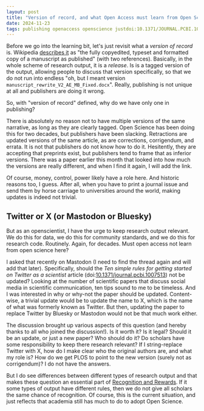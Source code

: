 ```yaml
---
layout: post
title: "Version of record, and what Open Access must learn from Open Science"
date: 2024-11-23
tags: publishing openaccess openscience justdoi:10.1371/JOURNAL.PCBI.1007513
---
```


Before we go into the learning bit, let's just revisit what a *version of record* is. Wikipedia
[describes it](https://en.wikipedia.org/wiki/Version_of_record) as
"the fully copyedited, typeset and formatted copy of a manuscript as published" (with two references).
Basically, in the whole scheme of research output, it is a *release*. Is is a tagged version of the
output, allowing people to discuss that version specifically, so that we do not run into endless "oh, but
I meant version `manuscript_rewrite_V2_AE_MB_Fixed.docx`". Really, publishing is not unique at all and
publishers are doing it wrong.

So, with "version of record" defined, why do we have only one in publishing?

There is absolutely no reason not to have multiple versions of the same narrative, as long as they
are clearly tagged. Open Science has been doing this for two decades, but publishers have been slacking.
Retractions are updated versions of the same article, as are corrections, corrigendum, and errata.
It is not that publishers do not know how to do it. Hesitently, they are accepting that preprints
exist, but publishers tend to frame that as inferior versions. There was a paper earlier this month
that looked into how much the versions are really different, and when I find it again, I will add the link.

Of course, money, control, power likely have a role here. And historic reasons too, I guess. After all,
when you have to print a journal issue and send them by horse carriage to universities around the
world, making updates is indeed not trivial.

## Twitter or X (or Mastodon or Bluesky)

But as an openscientist, I have the urge to keep research output relevant. We do this for data, we
do this for community standards, and we do this for research code. Routinely. Again, for decades.
Must open access not learn from open science here?

I asked that recently on Mastodon (I need to find the thread again and will add that later).
Specifically, should the *Ten simple rules for getting started on Twitter as a scientist* article
(doi:[10.1371/journal.pcbi.1007513](https://doi.org/10.1371/journal.pcbi.1007513)) not be updated?
Looking at the number of scientific papers that discuss social media in scientific
communication, ten tips sound to me to be timeless. And I was interested in why or why-not the paper
should be updated. Content-wise, a trivial update would be to update the name to X, which is the
name of what was formerly known as Twitter. But then, updating the paper to replace Twitter
by Bluesky or Mastodon would not be that much work either.

The discussion brought up various aspects of this question (and hereby thanks to all who joined the
discussion!). Is it worth it? Is it legal? Should it be an update, or just a new paper? Who
should do it? Do scholars have some responsibility to keep there research relevant? If I string-replace
Twitter with X, how do I make clear who the original authors are, and what my role is? How do we
get PLOS to point to the new version (surely not as corrigendum)? I do not have the answers.

But I do see differences between different types of research output and that
makes these question an essential part of [Recognition and Rewards](https://recognitionrewards.nl/).
If it some types of output have different rules, then we do not give all scholars the same
chance of recognition. Of course, this is the current situation, and just reflects that academia
still has much to do to adopt Open Science.
